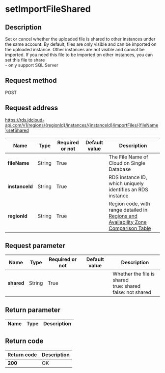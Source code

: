 # setImportFileShared


## Description
Set or cancel whether the uploaded file is shared to other instances under the same account. By default, files are only visible and can be imported on the uploaded instance. Other instances are not visible and cannot be imported. If you need this file to be imported on other instances, you can set this file to share<br>- only support SQL Server

## Request method
POST

## Request address
https://rds.jdcloud-api.com/v1/regions/{regionId}/instances/{instanceId}/importFiles/{fileName}:setShared

|Name|Type|Required or not|Default value|Description|
|---|---|---|---|---|
|**fileName**|String|True||The File Name of Cloud on Single Database|
|**instanceId**|String|True||RDS instance ID, which uniquely identifies an RDS instance|
|**regionId**|String|True||Region code, with range detailed in [Regions and Availability Zone Comparison Table](../Enum-Definitions/Regions-AZ.md)|

## Request parameter
|Name|Type|Required or not|Default value|Description|
|---|---|---|---|---|
|**shared**|String|True||Whether the file is shared<br>true: shared<br>false: not shared|


## Return parameter
|Name|Type|Description|
|---|---|---|



## Return code
|Return code|Description|
|---|---|
|**200**|OK|
